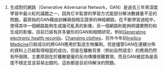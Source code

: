 1.	生成對抗網路（Generative Adversarial Network，GAN）是過去三年來深度學習中最火紅的議題之一，因為它半監督的學習方式能部分解決數據量不足的問題。最原始的GAN藉由訓練兩個相互競爭的神經網路，在不斷學習過程中，使得其中一個網路能夠生成幾可亂真的影像，另一個網路則能夠辨識實際的和生成的影像。目前已經有許多變形的GAN和相關研究，例如[Generating electronic health records](https://github.com/mp2893/medgan)、[Changing clothes](https://github.com/shygiants/ChangeGAN)，另外今年初[Insilico Medicine](https://kknews.cc/zh-tw/science/2q9vaog.html)已經成功的將GAN應用於製造生物藥劑。但是儘管GAN在連續分佈的資料上已經取得相當的成功，但是在離散背景（例如自然語言）的應用仍然有所侷限，主要原因在於離散變量的反向傳播很難實現，而且GAN被認為是高度不穩定並且容易出錯的，這些都是目前待解決的問題。
